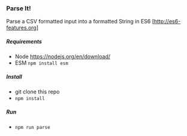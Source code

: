 ### Parse It!
Parse a CSV formatted input into a formatted String in ES6 [http://es6-features.org]

##### Requirements
* Node https://nodejs.org/en/download/
* ESM `npm install esm`

##### Install
* git clone this repo
* `npm install`

##### Run
* `npm run parse`